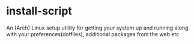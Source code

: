# install-script
An (Arch) Linux setup utility for getting your system up and running along with your preferences(dotfiles), additional packages from the web etc
